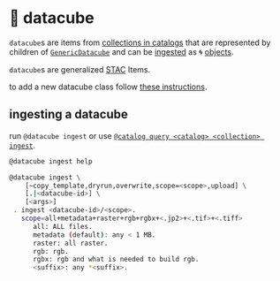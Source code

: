 # 🧊 datacube

`datacube`s are items from [collections in catalogs](../catalog/) that are represented by children of [`GenericDatacube`](../../catalog/generic/datacube.py) and can be [ingested](#ingesting-a-datacube) as 🌀 [objects](https://github.com/kamangir/blue-objects).

`datacube`s are generalized [STAC](https://stacspec.org/en/tutorials/intro-to-stac/) Items.

to add a new datacube class follow [these instructions](../doc/adding-catalogs-and-datacubes.md).

## ingesting a datacube

run `@datacube ingest`  or use [`@catalog query <catalog> <collection> ingest`](../catalog/). 

```bash
@datacube ingest help
```
```bash
@datacube ingest \
	[~copy_template,dryrun,overwrite,scope=<scope>,upload] \
	[.|<datacube-id>] \
	[<args>]
 . ingest <datacube-id>/<scope>.
   scope=all+metadata+raster+rgb+rgbx+<.jp2>+<.tif>+<.tiff>
      all: ALL files.
      metadata (default): any < 1 MB.
      raster: all raster.
      rgb: rgb.
      rgbx: rgb and what is needed to build rgb.
      <suffix>: any *<suffix>.
```
